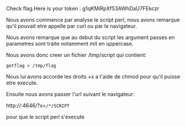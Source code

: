 Check flag.Here is your token : g1qKMiRpXf53AWhDaU7FEkczr

Nous avons commence par analyse le script perl, nous avons remarque qu'il pouvait
etre appelle par curl ou par le navigateur.

Nous avons remarque que au debut du script les argument passes en parametres sont 
traite notamment mit en uppercase.

Nous avons donc creer un fichier /tmp/script qui contient:

`getflag > /tmp/flag`

Nous lui avons accorde les droits +x a l'aide de chmod pour qu'il puisse etre
execute.

Ensuite nous avons passer l'url suivant le navigateur:

http://<ip>:4646/?x=`/*/SCRIPT`

pour que le script perl s'execute
